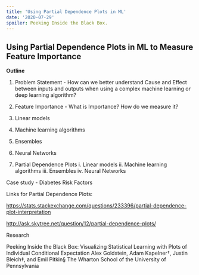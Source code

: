 ```yaml
---
title: 'Using Partial Dependence Plots in ML'
date: '2020-07-29'
spoiler: Peeking Inside the Black Box.
---
```


## Using Partial Dependence Plots in ML to Measure Feature Importance

**Outline**

1. Problem Statement - How can we better understand Cause and Effect between inputs and outputs when using a complex machine learning or deep learning algorithm?

2. Feature Importance - What is Importance? How do we measure it?

3. Linear models

4. Machine learning algorithms
5. Ensembles
6. Neural Networks

7. Partial Dependence Plots i. Linear models ii. Machine learning algorithms iii. Ensembles iv. Neural Networks

Case study - Diabetes Risk Factors

Links for Partial Dependence Plots:

https://stats.stackexchange.com/questions/233396/partial-dependence-plot-interpretation

http://ask.skytree.net/question/12/partial-dependence-plots/

Research

Peeking Inside the Black Box: Visualizing Statistical Learning with Plots of Individual Conditional Expectation Alex Goldstein,
Adam Kapelner†, Justin Bleich‡, and Emil Pitkin§ The Wharton School of the University of Pennsylvania


